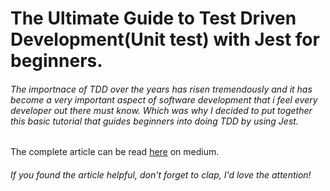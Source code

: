 # The Ultimate Guide to Test Driven Development(Unit test) with Jest for beginners.


###### The importnace of TDD over the years has risen tremendously and it has become a very important aspect of software development that i feel every developer out there must know. Which was why I decided to put together this basic tutorial that guides beginners into doing TDD by using Jest.

The complete article can be read [here](https://link.medium.com/oKvRG8d2qX) on medium. 

###### If you found the article helpful, don't forget to clap, I'd love the attention!
